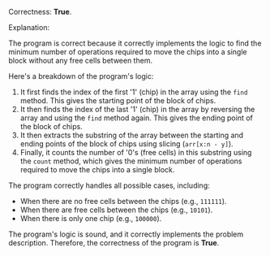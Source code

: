 Correctness: **True**.

Explanation:

The program is correct because it correctly implements the logic to find the minimum number of operations required to move the chips into a single block without any free cells between them.

Here's a breakdown of the program's logic:

1. It first finds the index of the first '1' (chip) in the array using the `find` method. This gives the starting point of the block of chips.
2. It then finds the index of the last '1' (chip) in the array by reversing the array and using the `find` method again. This gives the ending point of the block of chips.
3. It then extracts the substring of the array between the starting and ending points of the block of chips using slicing (`arr[x:n - y]`).
4. Finally, it counts the number of '0's (free cells) in this substring using the `count` method, which gives the minimum number of operations required to move the chips into a single block.

The program correctly handles all possible cases, including:

* When there are no free cells between the chips (e.g., `111111`).
* When there are free cells between the chips (e.g., `10101`).
* When there is only one chip (e.g., `100000`).

The program's logic is sound, and it correctly implements the problem description. Therefore, the correctness of the program is **True**.